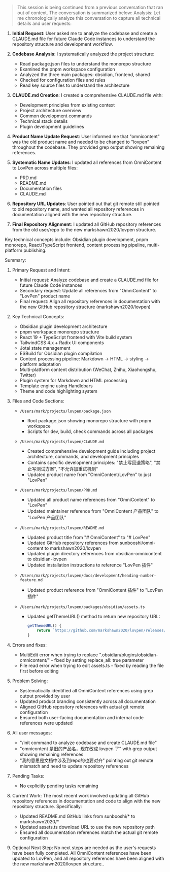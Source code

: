 > This session is being continued from a previous conversation that ran out of context. The
  conversation is summarized below:
  Analysis:
  Let me chronologically analyze this conversation to capture all technical details and user
  requests:

  1. **Initial Request**: User asked me to analyze the codebase and create a CLAUDE.md file for
  future Claude Code instances to understand the repository structure and development workflow.

  2. **Codebase Analysis**: I systematically analyzed the project structure:
     - Read package.json files to understand the monorepo structure
     - Examined the pnpm workspace configuration
     - Analyzed the three main packages: obsidian, frontend, shared
     - Checked for configuration files and rules
     - Read key source files to understand the architecture

  3. **CLAUDE.md Creation**: I created a comprehensive CLAUDE.md file with:
     - Development principles from existing context
     - Project architecture overview
     - Common development commands
     - Technical stack details
     - Plugin development guidelines

  4. **Product Name Update Request**: User informed me that "omnicontent" was the old product name
  and needed to be changed to "lovpen" throughout the codebase. They provided grep output showing
  remaining references.

  5. **Systematic Name Updates**: I updated all references from OmniContent to LovPen across
  multiple files:
     - PRD.md
     - README.md
     - Documentation files
     - CLAUDE.md

  6. **Repository URL Updates**: User pointed out that git remote still pointed to old repository
  name, and wanted all repository references in documentation aligned with the new repository
  structure.

  7. **Final Repository Alignment**: I updated all GitHub repository references from the old
  user/repo to the new markshawn2020/lovpen structure.

  Key technical concepts include: Obsidian plugin development, pnpm monorepo, React/TypeScript
  frontend, content processing pipeline, multi-platform publishing.

  Summary:
  1. Primary Request and Intent:
     - Initial request: Analyze codebase and create a CLAUDE.md file for future Claude Code
  instances
     - Secondary request: Update all references from "OmniContent" to "LovPen" product name
     - Final request: Align all repository references in documentation with the new GitHub
  repository structure (markshawn2020/lovpen)

  2. Key Technical Concepts:
     - Obsidian plugin development architecture
     - pnpm workspace monorepo structure
     - React 19 + TypeScript frontend with Vite build system
     - TailwindCSS 4.x + Radix UI components
     - Jotai state management
     - ESBuild for Obsidian plugin compilation
     - Content processing pipeline: Markdown → HTML → styling → platform adaptation
     - Multi-platform content distribution (WeChat, Zhihu, Xiaohongshu, Twitter)
     - Plugin system for Markdown and HTML processing
     - Template engine using Handlebars
     - Theme and code highlighting system

  3. Files and Code Sections:
     - `/Users/mark/projects/lovpen/package.json`
       - Root package.json showing monorepo structure with pnpm workspace
       - Scripts for dev, build, check commands across all packages

     - `/Users/mark/projects/lovpen/CLAUDE.md`
       - Created comprehensive development guide including project architecture, commands, and
  development principles
       - Contains specific development principles: "禁止写回退策略", "禁止写测试方案",
  "不允许加重试机制"
       - Updated product name from "OmniContent/LovPen" to just "LovPen"

     - `/Users/mark/projects/lovpen/PRD.md`
       - Updated all product name references from "OmniContent" to "LovPen"
       - Updated maintainer reference from "OmniContent 产品团队" to "LovPen 产品团队"

     - `/Users/mark/projects/lovpen/README.md`
       - Updated product title from "# OmniContent" to "# LovPen"
       - Updated GitHub repository references from sunbooshi/omni-content to markshawn2020/lovpen
       - Updated plugin directory references from obsidian-omnicontent to obsidian-lovpen
       - Updated installation instructions to reference "LovPen 插件"

     - `/Users/mark/projects/lovpen/docs/development/heading-number-feature.md`
       - Updated product reference from "OmniContent 插件" to "LovPen 插件"

     - `/Users/mark/projects/lovpen/packages/obsidian/assets.ts`
       - Updated getThemeURL() method to return new repository URL:
         ```typescript
         getThemeURL() {
             return `https://github.com/markshawn2020/lovpen/releases/download/1.1.3/assets.zip`;
         }
         ```

  4. Errors and fixes:
     - MultiEdit error when trying to replace ".obsidian/plugins/obsidian-omnicontent/" - fixed by
  setting replace_all: true parameter
     - File read error when trying to edit assets.ts - fixed by reading the file first before
  editing

  5. Problem Solving:
     - Systematically identified all OmniContent references using grep output provided by user
     - Updated product branding consistently across all documentation
     - Aligned GitHub repository references with actual git remote configuration
     - Ensured both user-facing documentation and internal code references were updated

  6. All user messages:
     - "/init command to analyze codebase and create CLAUDE.md file"
     - "omnicontent 是旧的产品名，现在改成 lovpen 了" with grep output showing remaining references
     - "我的意思是文档中涉及到repo的也要对齐" pointing out git remote mismatch and need to update
  repository references

  7. Pending Tasks:
     - No explicitly pending tasks remaining

  8. Current Work:
     The most recent work involved updating all GitHub repository references in documentation and
  code to align with the new repository structure. Specifically:
     - Updated README.md GitHub links from sunbooshi/* to markshawn2020/*
     - Updated assets.ts download URL to use the new repository path
     - Ensured all documentation references match the actual git remote configuration

  9. Optional Next Step:
     No next steps are needed as the user's requests have been fully completed. All OmniContent
  references have been updated to LovPen, and all repository references have been aligned with the
  new markshawn2020/lovpen structure..

